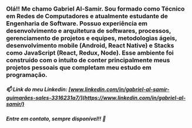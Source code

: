 ### Olá!! Me chamo Gabriel Al-Samir. Sou formado como Técnico em Redes de Computadores e atualmente estudante de Engenharia de Software. Possuo experiência em desenvolvimento e arquitetura de softwares, processos, gerenciamento de projetos e equipes, metodologias ágeis, desenvolvimento mobile (Android, React Native) e Stacks como JavaScript (React, Redux, Node). Esse ambiente foi construído com o intuíto de conter principalmente meus projetos pessoais que completam meu estudo em programação.

##### 📫 Link do meu Linkedin: [www.linkedin.com/in/gabriel-al-samir-guimarães-sales-3316231a7/](https://www.linkedin.com/in/gabriel-al-samir/)

##### Entre em contato, sempre disponível!! 👋
